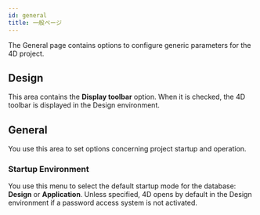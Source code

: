 ```yaml
---
id: general
title: 一般ページ
---
```


The General page contains options to configure generic parameters for the 4D project.

## Design

This area contains the **Display toolbar** option. When it is checked, the 4D toolbar is displayed in the Design environment.

## General

You use this area to set options concerning project startup and operation.

### Startup Environment

You use this menu to select the default startup mode for the database: **Design** or **Application**. Unless specified, 4D opens by default in the Design environment if a password access system is not activated. 

